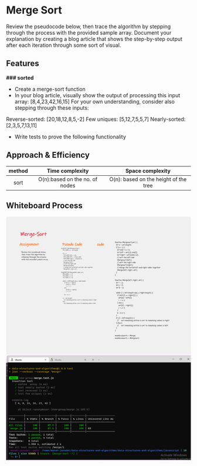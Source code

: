 # Merge Sort

Review the pseudocode below, then trace the algorithm by stepping through the process with the provided sample array. Document your explanation by creating a blog article that shows the step-by-step output after each iteration through some sort of visual.

## Features

**### sorted**

- Create a merge-sort function
- In your blog article, visually show the output of processing this input array:
[8,4,23,42,16,15]
For your own understanding, consider also stepping through these inputs:

Reverse-sorted: [20,18,12,8,5,-2]
Few uniques: [5,12,7,5,5,7]
Nearly-sorted: [2,3,5,7,13,11]

- Write tests to prove the following functionality

    
## Approach & Efficiency

| method|Time complexity |Space complexity | 
| :---: | :---: | :---: |
| sort|O(n):based on the no. of nodes | O(n): based on the height of the tree|


## Whiteboard Process
![uml](./Whiteboard%20(9).png)
![test](./merge.png)





